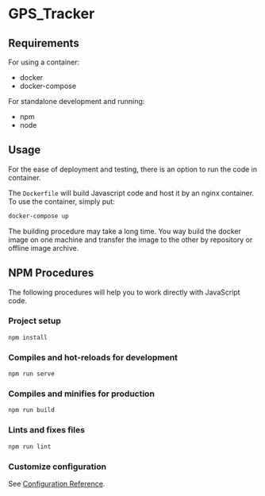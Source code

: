 # GPS_Tracker

## Requirements

For using a container:

- docker
- docker-compose

For standalone development and running:

- npm
- node

## Usage

For the ease of deployment and testing, there is an option to run the code in container.

The `Dockerfile` will build Javascript code and host it by an nginx container. To use the container, simply put:

```bash
docker-compose up
```

The building procedure may take a long time. You way build the docker image on one machine and transfer the image to 
the other by repository or offline image archive.

## NPM Procedures

The following procedures will help you to work directly with JavaScript code.

### Project setup
```
npm install
```

### Compiles and hot-reloads for development
```
npm run serve
```

### Compiles and minifies for production
```
npm run build
```

### Lints and fixes files
```
npm run lint
```

### Customize configuration
See [Configuration Reference](https://cli.vuejs.org/config/).
